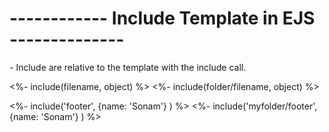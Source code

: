 # ------------ Include Template in EJS --------------

<include> - Include are relative to the template with the include call.

<!-- Syntaxt -->
<%- include(filename, object) %>
<%- include(folder/filename, object) %>

<!-- Example -->
<%- include('footer', {name: 'Sonam'} ) %>
<%- include('myfolder/footer', {name: 'Sonam'} ) %>